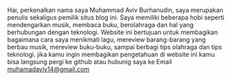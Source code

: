 Hai, perkenalkan nama saya Muhammad Aviv Burhanudin, saya merupakan penulis sekaligus pemilik situs blog ini. Saya memiliki beberapa hobi seperti mendengarkan musik, membaca buku, berolahraga dan hal yang berhubungan dengan teknologi.
Website ini bertujuan untuk membagikan bagaimana cara saya menikmati lagu, mereview barang-barang yang berbau musik, mereview buku-buku, sampai berbagi tips olahraga dan tips teknologi.
jika kamu ingin membagikan pengetahuan di website ini kamu bisa langsung pergi ke github atau hubunig saya ke Email muhamadaviv14@gmail.com
